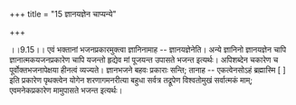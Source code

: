 +++
title = "15 ज्ञानयज्ञेन चाप्यन्ये"

+++
  
  
।।9.15।। एवं भक्तानां भजनप्रकारमुक्त्वा ज्ञानिनामाह -- ज्ञानयज्ञेनेति।
अन्ये ज्ञानिनो ज्ञानयज्ञेन चापि ज्ञानात्मकयजनप्रकारेण चापि यजन्तो
हृद्येव मां पूजयन्त उपासते भजन्त इत्यर्थः। अपिशब्देन चकारेण च
पूर्वोक्तभजनापेक्षया हीनत्वं व्यज्यते। ज्ञानभजने बहवः प्रकाराः सन्ति;
तानाह -- एकत्वेनसोऽहं ब्रह्मास्मि \[ \] इति प्रकारेण पृथक्त्वेन योगेन
शरणागमनरीत्या बहुधा सर्वत्र तद्रूपेण विश्वतोमुखं सर्वात्मकं माम्;
एवमनेकप्रकारेण मामुपासते भजन्त इत्यर्थः।  
  
